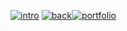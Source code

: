[![intro](https://readme-typing-svg.demolab.com?font=PotnyiStudentScript&size=65&duration=1&pause=1100&color=404E65&background=D0E2FE&center=true&vCenter=true&multiline=true&repeat=false&width=1000&height=680&lines=%E2%A0%80;%D0%9E%D0%B4%D0%BD%D0%B0%D0%B6%D0%B4%D1%8B;%D1%87%D0%B5%D0%BB%D0%BE%D0%B2%D0%B5%D0%BA+%D0%BF%D0%BE+%D0%B8%D0%BC%D0%B5%D0%BD%D0%B8+%D0%90%D0%BB%D0%B5%D0%BA%D1%81%D0%B0%D0%BD%D0%B4%D1%80;%D1%80%D0%B5%D1%88%D0%B8%D0%BB+%D0%B8%D0%B7%D0%BC%D0%B5%D0%BD%D0%B8%D1%82%D1%8C+%D1%81%D0%B2%D0%BE%D1%8E+%D0%B6%D0%B8%D0%B7%D0%BD%D1%8C.;%D0%9E%D0%BD+%D0%B2%D1%8B%D0%B1%D1%80%D0%B0%D0%BB+%D0%BF%D1%83%D1%82%D1%8C+IT%2C;%D1%87%D1%82%D0%BE+%D0%BF%D1%80%D0%B8%D0%B2%D0%B5%D0%BB%D0%BE+%D0%BA+%D0%BF%D1%80%D0%BE%D1%87%D1%82%D0%B5%D0%BD%D0%B8%D1%8E+;%D0%B2%D0%B0%D0%BC%D0%B8+%D1%8D%D1%82%D0%BE%D0%B3%D0%BE+%D1%82%D0%B5%D0%BA%D1%81%D1%82%D0%B0;(%EF%BE%89%E2%97%95%E3%83%AE%E2%97%95)%EF%BE%89*%3A%EF%BD%A5%EF%BE%9F%E2%9C%A7;%E2%A0%80)](https://github.com/ATaimasov/ATaimasov/blob/main/links/intro.md)
[![back](https://readme-typing-svg.demolab.com?font=PotnyiStudentScript&size=65&duration=1&pause=2000&color=404E65&background=D0E2FE&center=true&vCenter=true&repeat=false&width=500&height=130&lines=%D0%9D%D0%B0%D0%B7%D0%B0%D0%B4)](https://github.com/ATaimasov/ATaimasov/)[![portfolio](https://readme-typing-svg.demolab.com?font=PotnyiStudentScript&size=65&duration=1&pause=2000&color=404E65&background=D0E2FE&center=true&vCenter=true&repeat=false&width=500&height=130&lines=%D0%9F%D0%BE%D1%80%D1%82%D1%84%D0%BE%D0%BB%D0%B8%D0%BE)](https://xn--80aag0apnud.xn--p1ai/projects.html)